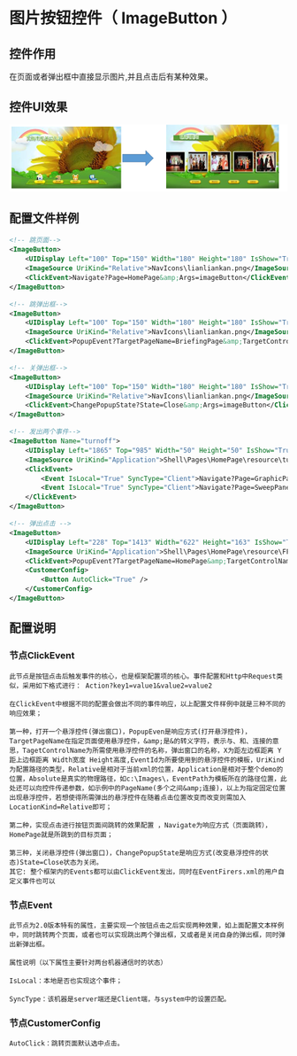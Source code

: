 # **图片按钮控件（**  **ImageButton** **）**

## 控件作用

在页面或者弹出框中直接显示图片,并且点击后有某种效果。


## 控件UI效果

![Placeholder](../images/ImageButton_1.png)

## 配置文件样例

```xml
<!-- 跳页面-->
<ImageButton>
    <UIDisplay Left="100" Top="150" Width="180" Height="180" IsShow="True"  ZIndex="1" UsePercent="False"/>
    <ImageSource UriKind="Relative">NavIcons\lianliankan.png</ImageSource>
    <ClickEvent>Navigate?Page=HomePage&amp;Args=imageButton</ClickEvent>
</ImageButton>
```
    
```xml    
<!-- 跳弹出框-->
<ImageButton>
    <UIDisplay Left="100" Top="150" Width="180" Height="180" IsShow="True"  ZIndex="1" UsePercent="False"/>
    <ImageSource UriKind="Relative">NavIcons\lianliankan.png</ImageSource>
    <ClickEvent>PopupEvent?TargetPageName=BriefingPage&amp;TargetControlName=PageLeftSecondShow&amp;X=0&amp;Y=0&amp;Height=841&amp;Width=1604&amp;EventID=PageHotBigBookShow&amp;UriKind=Application&amp;EventPath=Shell\Pages\BriefingPage\Items\PopupItems\SecondSho&amp;PageName={$PageName}</ClickEvent>
</ImageButton>
```
    
```xml    
<!-- 关弹出框-->
<ImageButton>
    <UIDisplay Left="100" Top="150" Width="180" Height="180" IsShow="True"  ZIndex="1" UsePercent="False"/>
    <ImageSource UriKind="Relative">NavIcons\lianliankan.png</ImageSource>
    <ClickEvent>ChangePopupState?State=Close&amp;Args=imageButton</ClickEvent>
</ImageButton>
```
    
```xml    
<!-- 发出两个事件-->
<ImageButton Name="turnoff">
    <UIDisplay Left="1865" Top="985" Width="50" Height="50" IsShow="True"  ZIndex="10" UsePercent="False"/>
    <ImageSource UriKind="Application">Shell\Pages\HomePage\resource\turnoff.png</ImageSource>
    <ClickEvent>
        <Event IsLocal="True" SyncType="Client">Navigate?Page=GraphicPage</Event>
        <Event IsLocal="True" SyncType="Client">Navigate?Page=SweepPanelPage</Event>
    </ClickEvent>
</ImageButton>
```

```xml
<!-- 弹出点击 -->
<ImageButton>
    <UIDisplay Left="228" Top="1413" Width="622" Height="163" IsShow="True" ZIndex="2" UsePercent="False" />
    <ImageSource UriKind="Application">Shell\Pages\HomePage\resource\FFZQHD\HDSP\非法证券活动按钮1高亮.png</ImageSource>
    <ClickEvent>PopupEvent?TargetPageName=HomePage&amp;TargetControlName=FFZQHDSPPop&amp;X=0&amp;Y=0&amp;SP=A2.mp4&amp;Height=1080&amp;Width=1920&amp;EventID=FFZQHDSPEvent1&amp;UriKind=Application&amp;EventPath=Shell\Pages\HomePage\PopItems</ClickEvent>
    <CustomerConfig>
        <Button AutoClick="True" />
    </CustomerConfig>
</ImageButton>
```

## 配置说明

### 节点ClickEvent

    此节点是按钮点击后触发事件的核心，也是框架配置项的核心。事件配置和Http中Request类似，采用如下格式进行： Action?key1=value1&value2=value2

    在ClickEvent中根据不同的配置会做出不同的事件响应，以上配置文件样例中就是三种不同的响应效果；

    第一种，打开一个悬浮控件(弹出窗口)，PopupEven是响应方式(打开悬浮控件)，TargetPageName在指定页面使用悬浮控件，&amp;是&的转义字符，表示与、和、连接的意思，TagetControlName为所需使用悬浮控件的名称，弹出窗口的名称，X为距左边框距离 Y距上边框距离 Width宽度 Height高度,EventId为所要使用到的悬浮控件的模板，UriKind为配置路径的类型，Relative是相对于当前xml的位置，Application是相对于整个demo的位置，Absolute是真实的物理路径，如c:\Images\，EventPath为模板所在的路径位置，此处还可以向控件传递参数，如示例中的PageName(多个之间&amp;连接)，以上为指定固定位置出现悬浮控件，若想使得所需弹出的悬浮控件在随着点击位置改变而改变则需加入LocationKind=Relative即可；

    第二种，实现点击进行按钮页面间跳转的效果配置 ，Navigate为响应方式（页面跳转），HomePage就是所跳到的目标页面；

    第三种，关闭悬浮控件(弹出窗口)，ChangePopupState是响应方式(改变悬浮控件的状态)State=Close状态为关闭。
    其它: 整个框架内的Events都可以由ClickEvent发出，同时在EventFirers.xml的用户自定义事件也可以

### 节点Event

    此节点为2.0版本特有的属性，主要实现一个按钮点击之后实现两种效果，如上面配置文本样例中，同时跳转两个页面，或者也可以实现跳出两个弹出框，又或者是关闭自身的弹出框，同时弹出新弹出框。

    属性说明（以下属性主要针对两台机器通信时的状态）

    IsLocal：本地是否也实现这个事件；

    SyncType：该机器是server端还是Client端，与system中的设置匹配。
### 节点CustomerConfig
    AutoClick：跳转页面默认选中点击。

